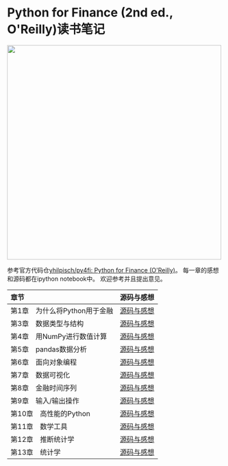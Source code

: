 # Python for Finance (2nd ed., O'Reilly)读书笔记

<img src="http://hilpisch.com/images/py4fi_2nd_shadow.png" width="500">

参考官方代码仓[yhilpisch/py4fi: Python for Finance (O'Reilly)](https://github.com/yhilpisch/py4fi)。
每一章的感想和源码都在ipython notebook中。
欢迎参考并且提出意见。

| 章节 | 源码与感想 |
| :--- | :--- |
| 第1章　为什么将Python用于金融 | [源码与感想](code/ch01/01_why_python.ipynb) |
| 第3章　数据类型与结构 | [源码与感想](code/ch03/03_data_structures.ipynb) |
| 第4章　用NumPy进行数值计算 | [源码与感想](code/ch04/04_numpy.ipynb) |
| 第5章　pandas数据分析 | [源码与感想](code/ch05/05_pandas.ipynb) |
| 第6章　面向对象编程 | [源码与感想](code/ch06/06_object_orientation.ipynb) |
| 第7章　数据可视化 | [源码与感想](code/ch07/07_visualization.ipynb) |
| 第8章　金融时间序列 | [源码与感想](code/ch08/08_financial_time_series.ipynb) |
| 第9章　输入/输出操作 | [源码与感想](code/ch09/09_input_output.ipynb) |
| 第10章　高性能的Python | [源码与感想](code/ch10/10_performance_python.ipynb) |
| 第11章　数学工具 | [源码与感想](code/ch11/11_math_tools.ipynb) |
| 第12章　推断统计学 | [源码与感想](code/ch12/12_stochastics.ipynb) |
| 第13章　统计学 | [源码与感想](code/ch09/09_input_output.ipynb) |

